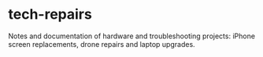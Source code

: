 # tech-repairs
Notes and documentation of hardware and troubleshooting projects: iPhone screen replacements, drone repairs and laptop upgrades.
